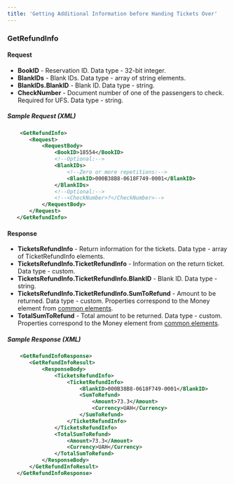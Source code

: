 ```yaml
---
title: 'Getting Additional Information before Handing Tickets Over'
---
```


### GetRefundInfo

#### Request

-   **BookID** - Reservation ID. Data type - 32-bit integer.
-   **BlankIDs** - Blank IDs. Data type - array of string elements.
-   **BlankIDs.BlankID** - Blank ID. Data type - string.
-   **CheckNumber** - Document number of one of the passengers to check. Required for UFS. Data type - string.

##### Sample Request (XML)
```xml
    <GetRefundInfo>
       <Request>
           <RequestBody>
               <BookID>18554</BookID>
               <!--Optional:-->
               <BlankIDs>
                   <!--Zero or more repetitions:-->
                   <BlankID>000B38B8-0618F749-0001</BlankID>
               </BlankIDs>
               <!--Optional:-->
               <!--<CheckNumber>?</CheckNumber>-->
           </RequestBody>
       </Request>
   </GetRefundInfo>
```

#### Response

-   **TicketsRefundInfo** - Return information for the tickets. Data type - array of TicketRefundInfo elements.
-   **TicketsRefundInfo.TicketRefundInfo** - Information on the return ticket. Data type - custom.
-   **TicketsRefundInfo.TicketRefundInfo.BlankID** - Blank ID. Data type - string.
-   **TicketsRefundInfo.TicketRefundInfo.SumToRefund** - Amount to be returned. Data type - custom. Properties correspond to the Money element from [common elements](/trains/elements).
-   **TotalSumToRefund** - Total amount to be returned. Data type - custom. Properties correspond to the Money element from [common elements](/trains/elements).

##### Sample Response (XML)
```xml
    <GetRefundInfoResponse>
       <GetRefundInfoResult>
           <ResponseBody>
               <TicketsRefundInfo>
                   <TicketRefundInfo>
                       <BlankID>000B38B8-0618F749-0001</BlankID>
                       <SumToRefund>
                           <Amount>73.3</Amount>
                           <Currency>UAH</Currency>
                       </SumToRefund>
                   </TicketRefundInfo>
               </TicketsRefundInfo>
               <TotalSumToRefund>
                   <Amount>73.3</Amount>
                   <Currency>UAH</Currency>
               </TotalSumToRefund>
           </ResponseBody>
       </GetRefundInfoResult>
   </GetRefundInfoResponse>
```